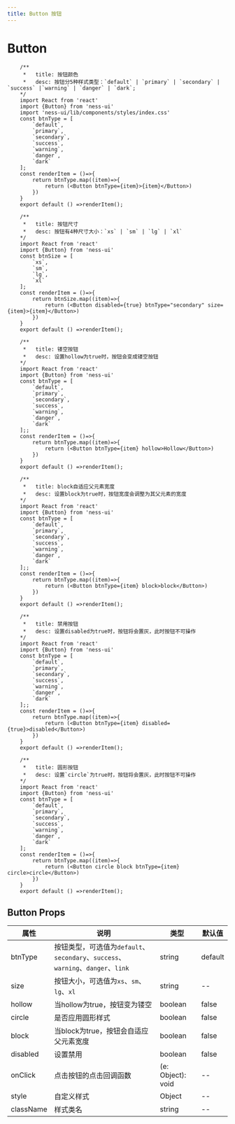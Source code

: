 ```yaml
---
title: Button 按钮
---
```

# Button

``` tsx
    /**
     *   title: 按钮颜色
     *   desc: 按钮分5种样式类型：`default` | `primary` | `secondary` | `success` |`warning` | `danger` | `dark`;
    */
    import React from 'react'
    import {Button} from 'ness-ui'
    import 'ness-ui/lib/components/styles/index.css'
    const btnType = [
        `default`,
        `primary`,
        `secondary`,
        `success`,
        `warning`,
        `danger`,
        `dark`
    ];
    const renderItem = ()=>{
        return btnType.map((item)=>{
            return (<Button btnType={item}>{item}</Button>)
        })
    }
    export default () =>renderItem(); 
```
``` tsx
    /**
     *   title: 按钮尺寸
     *   desc: 按钮有4种尺寸大小：`xs` | `sm` | `lg` | `xl`
    */
    import React from 'react'
    import {Button} from 'ness-ui'
    const btnSize = [
        `xs`,
        `sm`,
        `lg`,
        `xl`
    ];
    const renderItem = ()=>{
        return btnSize.map((item)=>{
            return (<Button disabled={true} btnType="secondary" size={item}>{item}</Button>)
        })
    }
    export default () =>renderItem(); 
```

``` tsx
    /**
     *   title: 镂空按钮
     *   desc: 设置hollow为true时，按钮会变成镂空按钮
    */
    import React from 'react'
    import {Button} from 'ness-ui'
    const btnType = [
        `default`,
        `primary`,
        `secondary`,
        `success`,
        `warning`,
        `danger`,
        `dark`
    ];;
    const renderItem = ()=>{
        return btnType.map((item)=>{
            return (<Button btnType={item} hollow>Hollow</Button>)
        })
    }
    export default () =>renderItem(); 
```


``` tsx
    /**
     *   title: block自适应父元素宽度
     *   desc: 设置block为true时，按钮宽度会调整为其父元素的宽度
    */
    import React from 'react'
    import {Button} from 'ness-ui'
    const btnType = [
        `default`,
        `primary`,
        `secondary`,
        `success`,
        `warning`,
        `danger`,
        `dark`
    ];;
    const renderItem = ()=>{
        return btnType.map((item)=>{
            return (<Button btnType={item} block>block</Button>)
        })
    }
    export default () =>renderItem(); 
```

``` tsx
    /**
     *   title: 禁用按钮
     *   desc: 设置disabled为true时，按钮将会置灰，此时按钮不可操作
    */
    import React from 'react'
    import {Button} from 'ness-ui'
    const btnType = [
        `default`,
        `primary`,
        `secondary`,
        `success`,
        `warning`,
        `danger`,
        `dark`
    ];;
    const renderItem = ()=>{
        return btnType.map((item)=>{
            return (<Button btnType={item} disabled={true}>disabled</Button>)
        })
    }
    export default () =>renderItem(); 
```
``` tsx
    /**
     *   title: 圆形按钮
     *   desc: 设置`circle`为true时，按钮将会置灰，此时按钮不可操作
    */
    import React from 'react'
    import {Button} from 'ness-ui'
    const btnType = [
        `default`,
        `primary`,
        `secondary`,
        `success`,
        `warning`,
        `danger`,
        `dark`
    ];
    const renderItem = ()=>{
        return btnType.map((item)=>{
            return (<Button circle block btnType={item} circle>circle</Button>)
        })
    }
    export default () =>renderItem(); 
```
## Button Props

属性 | 说明 | 类型 | 默认值
----|-----|------|------
| btnType    | 按钮类型，可选值为`default`、`secondary`、`success`、`warning`、`danger`、`link` |   string   |   default  |
| size    | 按钮大小，可选值为`xs`、`sm`、`lg`、`xl`| string | -- |
| hollow    | 当hollow为true，按钮变为镂空 | boolean | false |
| circle | 是否应用圆形样式 | boolean | false |
| block    | 当block为true，按钮会自适应父元素宽度 | boolean | false |  
| disabled   | 设置禁用  | boolean |    false  |
| onClick    | 点击按钮的点击回调函数 | (e: Object): void |  --  |
| style    | 自定义样式 |   Object  | -- |
| className |  样式类名 | string | -- |